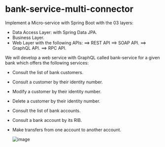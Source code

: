 # bank-service-multi-connector
Implement a Micro-service with Spring Boot with the 03 layers:
- Data Access Layer: with Spring Data JPA.
- Business Layer.
- Web Layer with the following APIs:
    ==> REST API
    ==> SOAP API.
    ==> GraphQL API.
    ==> RPC API.

We will develop a web service with GraphQL called bank-service for a given bank which offers the following services:
- Consult the list of bank customers.
- Consult a customer by their identity number.
- Modify a customer by their identity number.
- Delete a customer by their identity number.
- Consult the list of bank accounts.
- Consult a bank account by its RIB.
- Make transfers from one account to another account.

  ![image](https://github.com/abbouformations/bank-service-graphql/assets/135717843/d65afbd0-4b65-4445-b01e-1e8fde02e123)

